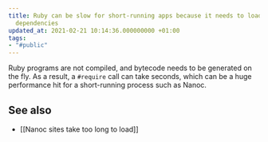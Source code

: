 ```yaml
---
title: Ruby can be slow for short-running apps because it needs to load (require)
  dependencies
updated_at: 2021-02-21 10:14:36.000000000 +01:00
tags:
- "#public"
---
```



Ruby programs are not compiled, and bytecode needs to be generated on the fly. As a result, a `#require` call can take seconds, which can be a huge performance hit for a short-running process such as Nanoc.

## See also

* [[Nanoc sites take too long to load]]